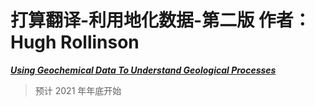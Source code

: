<link rel="stylesheet" type="text/css" href="../../assect/css/中文.css" />

# 打算翻译-利用地化数据-第二版 作者：Hugh Rollinson

[**_Using Geochemical Data To Understand Geological Processes_**](https://doi.org/10.1017/9781108777834 "利用地化数据原文链接")

> 预计 2021 年年底开始
